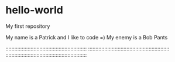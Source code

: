 # hello-world
My first repository

My name is a Patrick and I like to code =)
My enemy is a Bob Pants




:::::::::::::::::::::::::::::::::::::::::::::::::::::::
:::::::::::::::::::::::::::::::::::::::::::::::::::::::
:::::::::::::::::::::::::::::::::::::::::::::::::::::::
